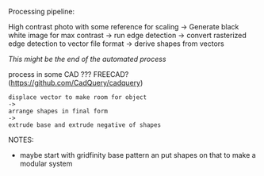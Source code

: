 Processing pipeline: 

High contrast photo with some reference for scaling
->
Generate black white image for max contrast
-> 
run edge detection
-> 
convert rasterized edge detection to vector file format
->
derive shapes from vectors

<em>This might be the end of the automated process</em>

process in some CAD ??? FREECAD? 
(https://github.com/CadQuery/cadquery)

    displace vector to make room for object
    ->
    arrange shapes in final form
    ->
    extrude base and extrude negative of shapes


NOTES:

- maybe start with gridfinity base pattern an put shapes on that to make a modular system

    